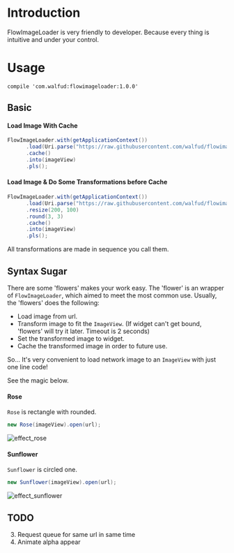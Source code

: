 # Introduction
FlowImageLoader is very friendly to developer. Because every thing is intuitive and under your control.

# Usage

```
compile 'com.walfud:flowimageloader:1.0.0'
```

## Basic

#### Load Image With Cache
```java
FlowImageLoader.with(getApplicationContext())
      .load(Uri.parse("https://raw.githubusercontent.com/walfud/flowimageloader/master/doc/rose.png"))
      .cache()
      .into(imageView)
      .pls();
```

#### Load Image & Do Some Transformations before Cache
```java
FlowImageLoader.with(getApplicationContext())
      .load(Uri.parse("https://raw.githubusercontent.com/walfud/flowimageloader/master/doc/rose.png"))
      .resize(200, 100)
      .round(3, 3)
      .cache()
      .into(imageView)
      .pls();
```
All transformations are made in sequence you call them.

## Syntax Sugar
There are some 'flowers' makes your work easy. The 'flower' is an wrapper of `FlowImageLoader`, which aimed to meet the most common use. Usually, the 'flowers' does the following:
* Load image from url.
* Transform image to fit the `ImageView`. (If widget can't get bound, 'flowers' will try it later. Timeout is 2 seconds)
* Set the transformed image to widget.
* Cache the transformed image in order to future use.

So... It's very convenient to load network image to an `ImageView` with just one line code!

See the magic below.

#### Rose
`Rose` is rectangle with rounded.
```java
new Rose(imageView).open(url);
```
![effect_rose](https://raw.githubusercontent.com/walfud/flowimageloader/master/doc/effect_rose.png)

#### Sunflower
`Sunflower` is circled one.
```java
new Sunflower(imageView).open(url);
```
![effect_sunflower](https://raw.githubusercontent.com/walfud/flowimageloader/master/doc/effect_sunflower.png)

## TODO
3. Request queue for same url in same time
4. Animate alpha appear